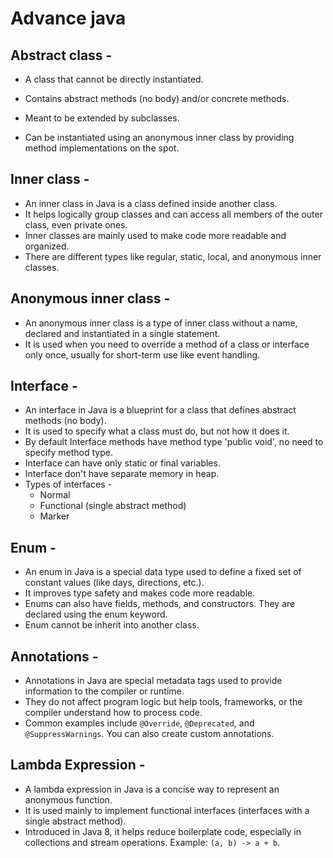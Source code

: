 
# Advance java


## Abstract class - 
- A class that cannot be directly instantiated.

- Contains abstract methods (no body) and/or concrete methods.

- Meant to be extended by subclasses.

- Can be instantiated using an anonymous inner class by providing method implementations on the spot.




## Inner class - 
- An inner class in Java is a class defined inside another class. 
- It helps logically group classes and can access all members of the outer class, even private ones. 
- Inner classes are mainly used to make code more readable and organized. 
- There are different types like regular, static, local, and anonymous inner classes.

## Anonymous inner class -
- An anonymous inner class is a type of inner class without a name, declared and instantiated in a single statement. 
- It is used when you need to override a method of a class or interface only once, usually for short-term use like event handling.

## Interface - 
- An interface in Java is a blueprint for a class that defines abstract methods (no body).
- It is used to specify what a class must do, but not how it does it.
- By default Interface methods have method type 'public void', no need to specify method type.
- Interface can have only static or final variables.
- Interface don't have separate memory in heap.
- Types of interfaces - 
    - Normal 
    - Functional (single abstract method)
    - Marker

## Enum - 
- An enum in Java is a special data type used to define a fixed set of constant values (like days, directions, etc.). 
- It improves type safety and makes code more readable. 
- Enums can also have fields, methods, and constructors. They are declared using the enum keyword.
- Enum cannot be inherit into another class.



## Annotations - 
- Annotations in Java are special metadata tags used to provide information to the compiler or runtime. 
- They do not affect program logic but help tools, frameworks, or the compiler understand how to process code. 
- Common examples include `@Override`, `@Deprecated`, and `@SuppressWarnings`. You can also create custom annotations.

## Lambda Expression - 
- A lambda expression in Java is a concise way to represent an anonymous function. 
- It is used mainly to implement functional interfaces (interfaces with a single abstract method). 
- Introduced in Java 8, it helps reduce boilerplate code, especially in collections and stream operations. Example: `(a, b) -> a + b`.
